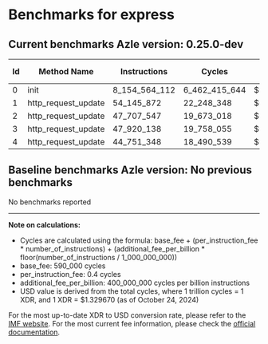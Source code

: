 # Benchmarks for express

## Current benchmarks Azle version: 0.25.0-dev

| Id  | Method Name         | Instructions  | Cycles        | USD           | USD/Million Calls |
| --- | ------------------- | ------------- | ------------- | ------------- | ----------------- |
| 0   | init                | 8_154_564_112 | 6_462_415_644 | $0.0085928802 | $8_592.88         |
| 1   | http_request_update | 54_145_872    | 22_248_348    | $0.0000295830 | $29.58            |
| 2   | http_request_update | 47_707_547    | 19_673_018    | $0.0000261586 | $26.15            |
| 3   | http_request_update | 47_920_138    | 19_758_055    | $0.0000262717 | $26.27            |
| 4   | http_request_update | 44_751_348    | 18_490_539    | $0.0000245863 | $24.58            |

## Baseline benchmarks Azle version: No previous benchmarks

No benchmarks reported

---

**Note on calculations:**

-   Cycles are calculated using the formula: base_fee + (per_instruction_fee \* number_of_instructions) + (additional_fee_per_billion \* floor(number_of_instructions / 1_000_000_000))
-   base_fee: 590_000 cycles
-   per_instruction_fee: 0.4 cycles
-   additional_fee_per_billion: 400_000_000 cycles per billion instructions
-   USD value is derived from the total cycles, where 1 trillion cycles = 1 XDR, and 1 XDR = $1.329670 (as of October 24, 2024)

For the most up-to-date XDR to USD conversion rate, please refer to the [IMF website](https://www.imf.org/external/np/fin/data/rms_sdrv.aspx).
For the most current fee information, please check the [official documentation](https://internetcomputer.org/docs/current/developer-docs/gas-cost#execution).

